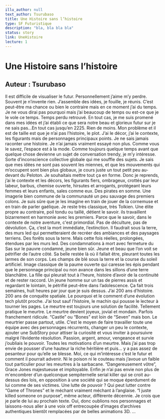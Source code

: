 ```yaml
---
illu_author: null
text_author: Tsurubaso
title: Une Histoire sans l’histoire 
type: SF Futuristique
description: "bla, bla bla bla"
status: story
link: UneHistoire
lecture: 1
---
```


# Une Histoire sans l’histoire 
## Auteur : Tsurubaso


Il est difficile de visualiser le futur. Personnellement j’aime m’y perdre. Souvent je n’invente rien. J’assemble des idées, je fouille, je réunis. C’est peut-être ma chance ou bien le contraire mais en ce moment j’ai du temps. Je ne vous dirai pas pourquoi mais j’ai beaucoup de temps ou est-ce que je le vole ce temps. Temps perdu retrouvé. En tout cas, je me suis promené dans mes idées et j’ai établi ce que sera notre beau et glorieux futur sur je ne sais pas…En tout cas jusqu’en 2225. Rien de moins. Mon problème et il est de taille est que je n’ai pas l’histoire, le plot.
J’ai le décor, j’ai le contexte, les figurants mais de personnages principaux points. Je ne sais jamais raconter une histoire. Je n’ai jamais vraiment essayé non plus. 
Comme vous le savez, l’espace est à la mode. Comme toujours quelque temps avant que quelque chose devienne un sujet de conversation trendy, je m’y intéresse. Sorte d’inconscience collective globale qui me souffle des sujets. Je sais que mes idées ne sont pas souvent les miennes, et que les mouvements qui m’occupent sont bien plus globaux, je cours juste un tout petit peu au-devant du Peloton. 
Je souhaitais mettre tout ça en forme.
Donc je reprends, j’ai le contexte et les décors, les figurants fiers, ombrageux, crottés par leur labeur, barbus, chemise ouverte, hirsutes et arrogants, protégeant leurs femmes et leurs enfants, sales comme eux. Des pirates en somme. Une imagerie bien commune de la communauté un peu sauvage des premiers colons. Je suis sûre que je les imagine en train de jouer de la cornemuse et en train de parler gaélique. Je reste très classique, très Tolkien. Une élite propre au contraire, poil tondu ou taillé, détient le savoir. ils travaillent bizarrement en harmonie avec les premiers. Parce que le savoir, dans le contexte de notre aventure, c'est primordial. Pas de déculture, pas de dévolution. Ça, c’est la mort immédiate, l’extinction.
Il faudrait sous la terre, des murs led qui permetteraient de recréer des ambiances et des paysages terriens. Des forêts sous la terre. 
Mais cette fois réelles, prolongées, étendues par les murs led. Des condamnations à mort avec fermeture du Sas sur le pauvre condamné, jeune bien sûr. Jeune et beau que l’on voit se pétrifier de l’autre côté.
Sa belle restée là où il fallait être, pleurant toutes les larmes de son corps.
Les champs de blé sous la terre et la course du soleil artificiel. Image classique de la paume ouverte qui caresse les épis pendant que le personnage principal ou non avance dans les sillons d’une terre blanchâtre. La fille qui pleurait tout à l’heure, histoire d’avoir de la continuité et de rester raccord. Un jeune homme sur un tas de pierres assis et regardant le lointain, le pétrifié peut-être dans l’adolescence. 
Ça fait trois semaines, huit heures par jour que je suis dessus. J’ai 200 ans d’histoire. 
200 ans de conquête spatiale. Le pourquoi et le comment d’une évolution tech plutôt proche.
J’ai tout sauf l’histoire, le machin qui pousse le lecteur à tourner les pages. Le meurtre est toujours une solution de facilité. Tellement pratique le meurtre. Le meurtre devient joyeux, jovial et mondain. Parfois franchement ridicule. “Castle” ou “Bones” est loin de “Seven” mais bon. Le meurtrier passe partout, utile. C’est le moyen de faire travailler toute une équipe avec des personnages récurrents, changer un peu le contexte, ajouter une SubStory pour attiser la curiosité et vous inviter à poursuivre malgré l’évidente résolution. Passion, argent, amour, vengeance et survie j’oubliais le pouvoir. Toutes les motivations d’un meurtre. Mais j’ai pas trop envie de pousser d’une hauteur la riche héritière et puis… y a pas assez de pesanteur pour qu’elle se blesse. Moi, ce qui m’intéresse c’est le futur et comment il pourrait advenir. Ni le poison ni le couteau mais j’avoue un faible tout particulier pour les meurtres à la sarbacane. “Dangereusement vôtre”, Grace Jones majestueuse et impitoyable. Enfin je n’ai pas envie non plus de m'encombrer d’un quelconque sempiternelle serial killer qui se croit au-dessus des lois, en opposition à une société qui se moque éperdument de lui comme de ses victimes. Une lutte de pouvoir ? Qui peut lutter contre “Game of Thrones” et le méchant vraiment méchant à l’anglaise.
“I juste killed someone on purpose“, même acteur, différente décennie. Je crois que je parle de lui au prochain texte.
Oui, donc oublions nos personnages et laissons-nous aller à une voix off entrecoupée d’images d’archives authentiques bientôt remplacées par de belles animations 3D.
…
